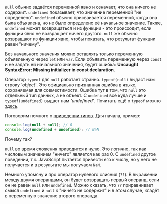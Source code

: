 `null` обычно задаётся переменной явно и означает, что она ничего не содержит. `undefined` показывает, что значение переменной "не определено". `undefined` обычно присваивается переменной, когда она была объявлена, но не было определено её начальное значение. Также, `undefined` может возвращаться и из функции - это происходит, если функции явно не возвращает ничего другого. `null` же обычно возвращают из функции явно, чтобы показать, что результат функции равен "ничему".

Без начального значения можно оставлять только переменную объявленную через `let` или `var`. Если объявить переменную через `const` и не задать ей начального значения, будет ошибка: **Uncaught SyntaxError: Missing initializer in const declaration**.

Оператор `typeof` для `null` работает странно. `typeof(null)` выдаст нам строку *'object'*. Это официально признанная ошибка в языке, сохраняемая для совместимости. Ошибка тут в том, что `null` это отдельный тип данных, а не объект. С `undefined` всё куда лучше и `typeof(undefined)` выдаст нам *'undefined'*. Почитать ещё о `typeof` можно [здесь](/js/typecasting/#typeof).

Поговорим немного о [приведении типов](/js/typecasting/). Для начала, пример:

```js
console.log(null + null); // 0
console.log(undefined + undefined); // NaN
```

Почему так?

`null` во время сложения приводится к нулю. Это логично, так как числовым значением "ничего" является как раз 0.
С `undefined` другое поведении, т.к. JavaScript пытается привести его к числу, но у него не получается и в результате мы получаем `NaN`.

Немного упомяну и про оператор нулевого слияния (`??`). В выражении между двумя операндами, он будет возвращать первый операнд, если он не равен `null` или `undefined`. Можно сказать, что `??` приравнивает смысл `undefined` и `null` к "ничего не содержит" и в этом случае, кладёт в переменную значение второго операнда.
